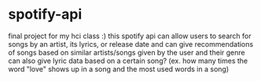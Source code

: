 # spotify-api
final project for my hci class :)
this spotify api can allow users to search for songs by an artist, its lyrics, or release date and can give recommendations of songs based on similar artists/songs given by the user and their genre
can also give lyric data based on a certain song? (ex. how many times the word "love" shows up in a song and the most used words in a song)
